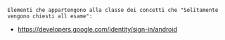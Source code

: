`Elementi che appartengono alla classe dei concetti che "Solitamente vengono chiesti all esame":`
- https://developers.google.com/identity/sign-in/android
